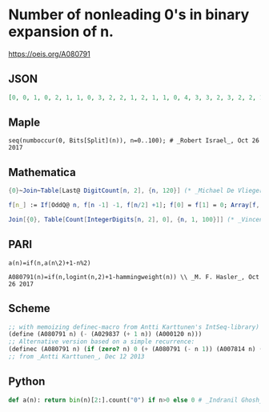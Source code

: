 # Number of nonleading 0's in binary expansion of n\.
https://oeis.org/A080791
## JSON
```JSON
[0, 0, 1, 0, 2, 1, 1, 0, 3, 2, 2, 1, 2, 1, 1, 0, 4, 3, 3, 2, 3, 2, 2, 1, 3, 2, 2, 1, 2, 1, 1, 0, 5, 4, 4, 3, 4, 3, 3, 2, 4, 3, 3, 2, 3, 2, 2, 1, 4, 3, 3, 2, 3, 2, 2, 1, 3, 2, 2, 1, 2, 1, 1, 0, 6, 5, 5, 4, 5, 4, 4, 3, 5, 4, 4, 3, 4, 3, 3, 2, 5, 4, 4, 3, 4, 3, 3, 2, 4, 3, 3, 2, 3, 2, 2, 1, 5, 4, 4, 3, 4, 3, 3, 2, 4]
```
## Maple
```Maple
seq(numboccur(0, Bits[Split](n)), n=0..100); # _Robert Israel_, Oct 26 2017
```
## Mathematica
```Mathematica
{0}~Join~Table[Last@ DigitCount[n, 2], {n, 120}] (* _Michael De Vlieger_, Mar 07 2016 *)
```
```Mathematica
f[n_] := If[OddQ@ n, f[n -1] -1, f[n/2] +1]; f[0] = f[1] = 0; Array[f, 105, 0] (* _Robert G. Wilson v_, May 21 2017 *)
```
```Mathematica
Join[{0}, Table[Count[IntegerDigits[n, 2], 0], {n, 1, 100}]] (* _Vincenzo Librandi_, Oct 27 2017 *)
```
## PARI
```PARI
a(n)=if(n,a(n\2)+1-n%2)
```
```PARI
A080791(n)=if(n,logint(n,2)+1-hammingweight(n)) \\ _M. F. Hasler_, Oct 26 2017
```
## Scheme
```Scheme
;; with memoizing definec-macro from Antti Karttunen's IntSeq-library)
(define (A080791 n) (- (A029837 (+ 1 n)) (A000120 n)))
;; Alternative version based on a simple recurrence:
(definec (A080791 n) (if (zero? n) 0 (+ (A080791 (- n 1)) (A007814 n) (A036987 (- n 1)) -1)))
;; from _Antti Karttunen_, Dec 12 2013
```
## Python
```Python
def a(n): return bin(n)[2:].count("0") if n>0 else 0 # _Indranil Ghosh_, Apr 10 2017
```
